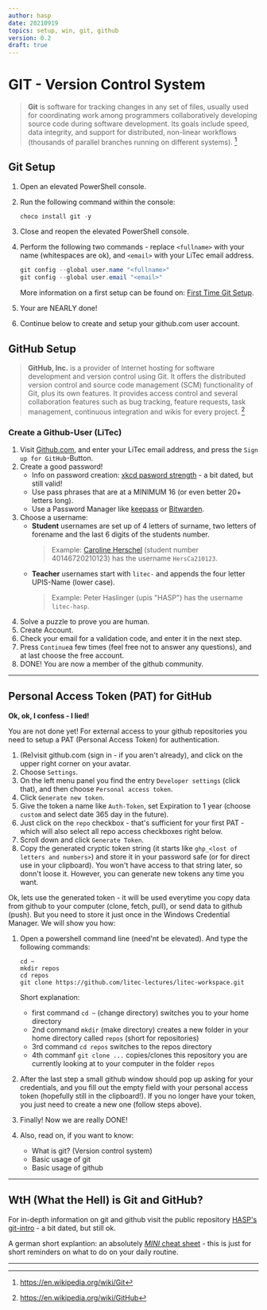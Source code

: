 ```yaml
---
author: hasp
date: 20210919
topics: setup, win, git, github
version: 0.2
draft: true
---
```


# GIT - Version Control System

> **Git** is software for tracking changes in any set of files, usually used for coordinating work among programmers collaboratively developing source code during software development. Its goals include speed, data integrity, and support for distributed, non-linear workflows (thousands of parallel branches running on different systems). [^wikipedia_git]
>
> [^wikipedia_git]:https://en.wikipedia.org/wiki/Git

## Git Setup

1. Open an elevated PowerShell console.

2. Run the following command within the console:

   ```powershell
   choco install git -y
   ```

3. Close and reopen the  elevated PowerShell console.

4. Perform the following two  commands - replace `<fullname>` with your name (whitespaces are ok), and `<email>` with your LiTec email address.

   ```powershell
   git config --global user.name "<fullname>"
   git config --global user.email "<email>"
   ```

   More information on a first setup can be found on: [First Time Git Setup](https://git-scm.com/book/en/v2/Getting-Started-First-Time-Git-Setup).

5. Your are NEARLY done!
6. Continue below to create and setup your github.com user account.

## GitHub Setup

> **GitHub, Inc.** is a provider of Internet hosting for software development and version control using Git. It offers the distributed version control and source code management (SCM) functionality of Git, plus its own features. It provides access control and several collaboration features such as bug tracking, feature requests, task management, continuous integration and wikis for every project. [^wikipedia_gh]
>
> [^wikipedia_gh]:https://en.wikipedia.org/wiki/GitHub


### Create a Github-User (LiTec)

1. Visit [Github.com](https://github.com), and enter your LiTec email address, and press the `Sign up for GitHub`-Button.
2. Create a good password! 
   - Info on password creation: [xkcd pasword strength](https://xkcd.com/936/) - a bit dated, but still valid!
   - Use pass phrases that are at a MINIMUM 16 (or even better 20+ letters long).
   - Use a Password Manager like [keepass](https://keepass.info/) or [Bitwarden](https://bitwarden.com/).
3. Choose a username:
   - **Student** usernames are set up of 4 letters of surname, two letters of forename and the last 6 digits of the students number.
     > Example: [Caroline Herschel](https://en.wikipedia.org/wiki/Caroline_Herschel) (student number 40146720210123) has the username `HersCa210123`.
   - **Teacher** usernames start with `litec-` and appends the four letter UPIS-Name (lower case).
     > Example: Peter Haslinger (upis "HASP") has the username `litec-hasp`.
4. Solve a puzzle to prove you are human.
5. Create Account.
6. Check your email for a validation code, and enter it in the next step.
7. Press `Continue`a few times (feel free not to answer any questions), and at last choose the free account.
8. DONE! You are now a member of the github community.

---

## Personal Access Token (PAT) for GitHub

**Ok, ok, I confess - I lied!**

You are not done yet! For external access to your github repositories you need to setup a PAT (Personal Access Token) for authentication.

1. (Re)visit github.com (sign in - if you aren't already), and click on the upper right corner on your avatar.
2. Choose `Settings`.
3. On the left menu panel you find the entry `Developer settings` (click that), and then choose `Personal access token`.
4. Click `Generate new token`.
5. Give the token a name like `Auth-Token`, set Expiration to 1 year (choose `custom` and select date 365 day in the future).
6. Just click on the `repo` checkbox - that's sufficient for your first PAT - which will also select all repo access checkboxes right below.
7. Scroll down and click `Generate Token`.
8. Copy the generated cryptic token string (it starts like `ghp_<lost of letters and numbers>`) and store it in your password safe (or for direct use in your clipboard). You won't have access to that string later, so donn't loose it. However, you can generate new tokens any time you want.

Ok, lets use the generated token - it will be used everytime you copy data from github to your computer (clone, fetch, pull), or send data to github (push). But you need to store it just once in the Windows Credential Manager. We will show you how:

1. Open a powershell command line (need'nt be elevated). And type the following commands:

   ```powerhsell
   cd ~
   mkdir repos
   cd repos
   git clone https://github.com/litec-lectures/litec-workspace.git
   ```

   Short explanation:
   - first command `cd ~` (change directory) switches you to your home directory
   - 2nd command `mkdir` (make directory) creates a new folder in your home directory called `repos` (short for repositories)
   - 3rd command `cd repos` switches to the repos directory
   - 4th commanf `git clone ...` copies/clones this repository you are currently looking at to your computer in the folder `repos`

2. After the last step a small github window should pop up asking for your credentials, and you fill out the empty field with your personal access token (hopefully still in the clipboard!). If you no longer have your token, you just need to create a new one (follow steps above).
3. Finally! Now we are really DONE!
4. Also, read on, if you want to know:
   - What is git? (Version control system)
   - Basic usage of git
   - Basic usage of github

---

## WtH (What the Hell) is Git and GitHub?

For in-depth information on git and github visit the public repository [HASP's git-intro](https://github.com/litec-hasp/git-intro) - a bit dated, but still ok.

A german short explantion: an absolutely [*MINI* cheat sheet](./../cheat-sheets/Git-MiniCheatSheet[ger].md) - this is just for short reminders on what to do on your daily routine.

---
